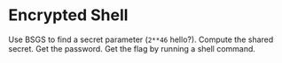 # Encrypted Shell

Use BSGS to find a secret parameter (`2**46` hello?). Compute the shared
secret. Get the password. Get the flag by running a shell command.
